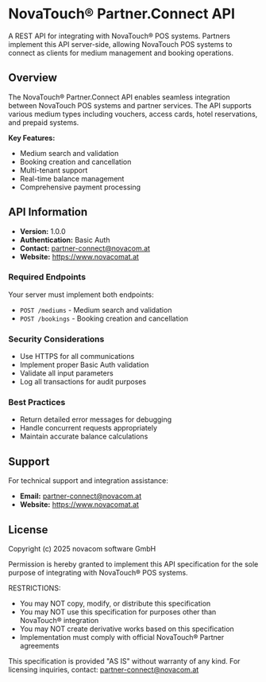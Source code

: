 # NovaTouch® Partner.Connect API

A REST API for integrating with NovaTouch® POS systems. Partners implement this API server-side, allowing NovaTouch POS systems to connect as clients for medium management and booking operations.

## Overview

The NovaTouch® Partner.Connect API enables seamless integration between NovaTouch POS systems and partner services. The API supports various medium types including vouchers, access cards, hotel reservations, and prepaid systems.

**Key Features:**
- Medium search and validation
- Booking creation and cancellation
- Multi-tenant support
- Real-time balance management
- Comprehensive payment processing

## API Information

- **Version:** 1.0.0
- **Authentication:** Basic Auth
- **Contact:** partner-connect@novacom.at
- **Website:** https://www.novacomat.at

### Required Endpoints
Your server must implement both endpoints:
- `POST /mediums` - Medium search and validation
- `POST /bookings` - Booking creation and cancellation

### Security Considerations
- Use HTTPS for all communications
- Implement proper Basic Auth validation
- Validate all input parameters
- Log all transactions for audit purposes

### Best Practices
- Return detailed error messages for debugging
- Handle concurrent requests appropriately
- Maintain accurate balance calculations

## Support

For technical support and integration assistance:

- **Email:** partner-connect@novacom.at
- **Website:** https://www.novacomat.at

## License

Copyright (c) 2025 novacom software GmbH

Permission is hereby granted to implement this API specification for the sole 
purpose of integrating with NovaTouch® POS systems. 

RESTRICTIONS:
- You may NOT copy, modify, or distribute this specification
- You may NOT use this specification for purposes other than NovaTouch® integration
- You may NOT create derivative works based on this specification
- Implementation must comply with official NovaTouch® Partner agreements

This specification is provided "AS IS" without warranty of any kind.
For licensing inquiries, contact: partner-connect@novacom.at
